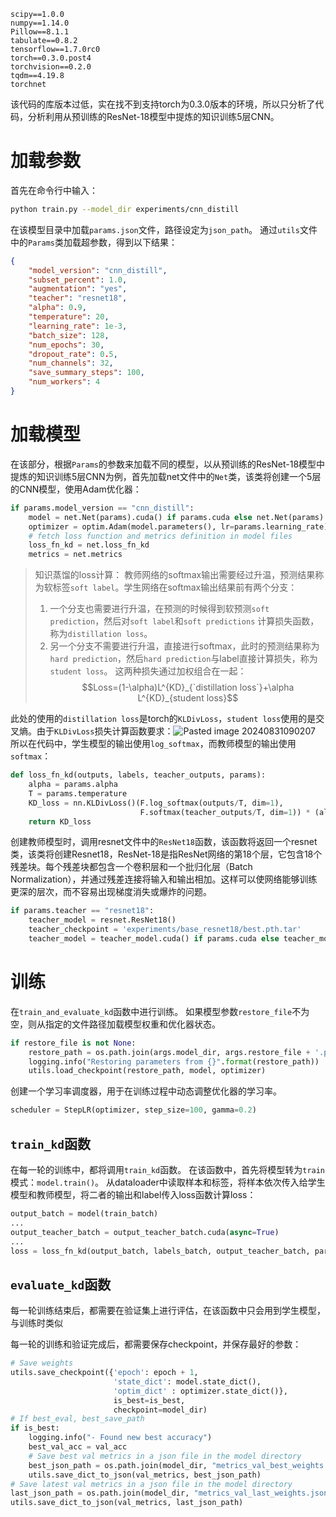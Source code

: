 ```
scipy==1.0.0
numpy==1.14.0
Pillow==8.1.1
tabulate==0.8.2
tensorflow==1.7.0rc0
torch==0.3.0.post4
torchvision==0.2.0
tqdm==4.19.8
torchnet
```
该代码的库版本过低，实在找不到支持torch为0.3.0版本的环境，所以只分析了代码，分析利用从预训练的ResNet-18模型中提炼的知识训练5层CNN。
# 加载参数
首先在命令行中输入：
```Bash
python train.py --model_dir experiments/cnn_distill
```
在该模型目录中加载`params.json`文件，路径设定为`json_path`。
通过`utils`文件中的`Params`类加载超参数，得到以下结果：
```json
{
    "model_version": "cnn_distill",
    "subset_percent": 1.0,
    "augmentation": "yes",
    "teacher": "resnet18",
    "alpha": 0.9,
    "temperature": 20,
    "learning_rate": 1e-3,
    "batch_size": 128,
    "num_epochs": 30,
    "dropout_rate": 0.5, 
    "num_channels": 32,
    "save_summary_steps": 100,
    "num_workers": 4
}
```
# 加载模型
在该部分，根据`Params`的参数来加载不同的模型，以从预训练的ResNet-18模型中提炼的知识训练5层CNN为例，首先加载net文件中的`Net`类，该类将创建一个5层的CNN模型，使用Adam优化器：
```Python
if params.model_version == "cnn_distill":
	model = net.Net(params).cuda() if params.cuda else net.Net(params)
	optimizer = optim.Adam(model.parameters(), lr=params.learning_rate)
	# fetch loss function and metrics definition in model files
	loss_fn_kd = net.loss_fn_kd
	metrics = net.metrics
```
> 知识蒸馏的loss计算：
> 教师网络的softmax输出需要经过升温，预测结果称为软标签`soft label`。学生网络在softmax输出结果前有两个分支：
> 1. 一个分支也需要进行升温，在预测的时候得到软预测`soft prediction`，然后对`soft label`和`soft predictions` 计算损失函数，称为`distillation loss`。
> 2. 另一个分支不需要进行升温，直接进行softmax，此时的预测结果称为`hard prediction`，然后`hard prediction`与label直接计算损失，称为`student loss`。
> 这两种损失通过加权组合在一起：$$Loss=(1-\alpha)L^{KD}_{`distillation loss`}+\alpha L^{KD}_{student loss}$$

此处的使用的`distillation loss`是torch的`KLDivLoss`，`student loss`使用的是交叉熵。由于`KLDivLoss`损失计算函数要求：![Pasted image 20240831090207](https://cyan-1305222096.cos.ap-nanjing.myqcloud.com/Pasted%20image%2020240831090207.png)
所以在代码中，学生模型的输出使用`log_softmax`，而教师模型的输出使用`softmax`：
```Python
def loss_fn_kd(outputs, labels, teacher_outputs, params):
    alpha = params.alpha
    T = params.temperature
    KD_loss = nn.KLDivLoss()(F.log_softmax(outputs/T, dim=1),
                             F.softmax(teacher_outputs/T, dim=1)) * (alpha * T * T) + F.cross_entropy(outputs, labels) * (1. - alpha)
    return KD_loss
```

创建教师模型时，调用resnet文件中的`ResNet18`函数，该函数将返回一个resnet类，该类将创建Resnet18，ResNet-18是指ResNet网络的第18个层，它包含18个残差块。每个残差块都包含一个卷积层和一个批归化层（Batch Normalization），并通过残差连接将输入和输出相加。这样可以使网络能够训练更深的层次，而不容易出现梯度消失或爆炸的问题。
```Python
if params.teacher == "resnet18":
	teacher_model = resnet.ResNet18()
	teacher_checkpoint = 'experiments/base_resnet18/best.pth.tar'
	teacher_model = teacher_model.cuda() if params.cuda else teacher_model
```
# 训练
在`train_and_evaluate_kd`函数中进行训练。
如果模型参数`restore_file`不为空，则从指定的文件路径加载模型权重和优化器状态。
```Python
if restore_file is not None:
	restore_path = os.path.join(args.model_dir, args.restore_file + '.pth.tar')
	logging.info("Restoring parameters from {}".format(restore_path))
	utils.load_checkpoint(restore_path, model, optimizer)
```
创建一个学习率调度器，用于在训练过程中动态调整优化器的学习率。
```Python
scheduler = StepLR(optimizer, step_size=100, gamma=0.2)
```
## `train_kd`函数
在每一轮的训练中，都将调用`train_kd`函数。
在该函数中，首先将模型转为`train`模式：`model.train()`。
从dataloader中读取样本和标签，将样本依次传入给学生模型和教师模型，将二者的输出和label传入loss函数计算loss：
```Python
output_batch = model(train_batch)
...
output_teacher_batch = output_teacher_batch.cuda(async=True)
...
loss = loss_fn_kd(output_batch, labels_batch, output_teacher_batch, params)
```
## `evaluate_kd`函数
每一轮训练结束后，都需要在验证集上进行评估，在该函数中只会用到学生模型，与训练时类似

每一轮的训练和验证完成后，都需要保存checkpoint，并保存最好的参数：
```Python
# Save weights
utils.save_checkpoint({'epoch': epoch + 1,
					   'state_dict': model.state_dict(),
					   'optim_dict' : optimizer.state_dict()},
					   is_best=is_best,
					   checkpoint=model_dir)
# If best_eval, best_save_path
if is_best:
	logging.info("- Found new best accuracy")
	best_val_acc = val_acc
	# Save best val metrics in a json file in the model directory
	best_json_path = os.path.join(model_dir, "metrics_val_best_weights.json")
	utils.save_dict_to_json(val_metrics, best_json_path)
# Save latest val metrics in a json file in the model directory
last_json_path = os.path.join(model_dir, "metrics_val_last_weights.json")
utils.save_dict_to_json(val_metrics, last_json_path)
```